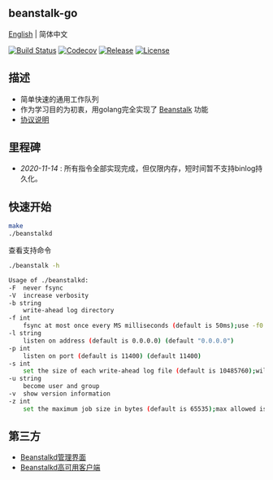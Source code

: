 ## beanstalk-go

[English](readme-en.md) | 简体中文

[![Build Status](https://travis-ci.org/sjatsh/beanstalk-go.svg?branch=main)](https://travis-ci.org/sjatsh/beanstalk-go.svg?branch=main)
[![Codecov](https://img.shields.io/codecov/c/github/sjatsh/beanstalk-go/main)](https://github.com/sjatsh/beanstalk-go)
[![Release](https://img.shields.io/github/release/sjatsh/beanstalk-go.svg?label=Release)](https://github.com/sjatsh/beanstalk-go/releases)
[![License](https://img.shields.io/github/license/sjatsh/beanstalk-go)](https://github.com/sjatsh/beanstalk-go)

## 描述

 - 简单快速的通用工作队列
 - 作为学习目的为初衷，用golang完全实现了 [Beanstalk](https://github.com/beanstalkd/beanstalkd) 功能
 - [协议说明](protocol.zh-CN.md)

## 里程碑

- *2020-11-14* : 所有指令全部实现完成，但仅限内存，短时间暂不支持binlog持久化。

## 快速开始

```bash
make
./beanstalkd
```

查看支持命令

```bash
./beanstalk -h
```

```bash
Usage of ./beanstalkd:
-F	never fsync
-V	increase verbosity
-b string
  	write-ahead log directory
-f int
  	fsync at most once every MS milliseconds (default is 50ms);use -f0 for "always fsync" (default 50)
-l string
  	listen on address (default is 0.0.0.0) (default "0.0.0.0")
-p int
  	listen on port (default is 11400) (default 11400)
-s int
  	set the size of each write-ahead log file (default is 10485760);will be rounded up to a multiple of 4096 bytes (default 10485760)
-u string
  	become user and group
-v	show version information
-z int
  	set the maximum job size in bytes (default is 65535);max allowed is 1073741824 bytes (default 65535)
```

## 第三方

- [Beanstalkd管理界面](https://github.com/xuri/aurora)
- [Beanstalkd高可用客户端](https://github.com/tal-tech/go-queue)